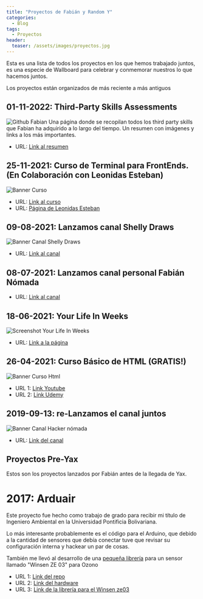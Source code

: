 ```yaml
---
title: "Proyectos de Fabián y Random Y"
categories:
  - Blog
tags:
  - Proyectos
header:
  teaser: /assets/images/proyectos.jpg
---
```


Esta es una lista de todos los proyectos en los que hemos trabajado juntos, es una especie de Wallboard para celebrar y conmemorar nuestros lo que hacemos juntos.


Los proyectos están organizados de más reciente a más antiguos


## 01-11-2022: Third-Party Skills Assessments
![Github Fabian](/blog/assets/images/github.png)
Una página donde se recopilan todos los third party skills que Fabian ha adquirido a lo largo del tiempo. Un resumen con imágenes y links a los más importantes.
- URL: [Link al resumen](https://www.notion.so/nomadas/Fabian-s-Third-Party-Skills-Assessments-e7fd1cc365ae41ca9dae1cea1d560d3f)

## 25-11-2021: Curso de Terminal para FrontEnds. (En Colaboración con Leonidas Esteban)
![Banner Curso](/blog/assets/images/thumbnail_curso.jpg)
- URL: [Link al curso](https://leonidasesteban.com/cursos/terminal)
- URL: [Página de Leonidas Esteban](https://leonidasesteban.com/)

## 09-08-2021: Lanzamos canal Shelly Draws
![Banner Canal Shelly Draws](/blog/assets/images/banner3_1.png)
- URL: [Link al canal](https://www.youtube.com/user/shana0825/)

## 08-07-2021: Lanzamos canal personal Fabián Nómada
- URL: [Link al canal](https://youtube.com/channel/UCIF2snGqzM4vn_uvuuY2v6A)

## 18-06-2021: Your Life In Weeks
![Screenshot Your Life In Weeks](/blog/assets/images/YLIW.jpg)
  - URL: [Link a la página](http://bit.ly/LfInWks)

## 26-04-2021: Curso Básico de HTML (GRATIS!)
![Banner Curso Html](/blog/assets/images/curso.jpg)
  - URL 1: [Link Youtube](https://www.youtube.com/watch?v=NuxSuvAagEc)
  - URL 2: [Link Udemy](https://www.udemy.com/course/aprende-html-desde-cero-para-principiantes/learn/lecture/26007404#overview)

## 2019-09-13: re-Lanzamos el canal juntos
![Banner Canal Hacker nómada](/blog/assets/images/banner.png)
  - URL: [Link del canal](https://www.youtube.com/channel/fabianhackernomada)

## Proyectos Pre-Yax
Estos son los proyectos lanzados por Fabián antes de la llegada de Yax.

# 2017: Arduair
Este proyecto fue hecho como trabajo de grado para recibir mi título de Ingeniero Ambiental en la Universidad Pontificia Bolivariana.

Lo más interesante probablemente es el código para el Arduino, que debido a la cantidad de sensores que debía conectar tuve que revisar su configuración interna y hackear un par de cosas.

También me llevó al desarrollo de una [pequeña librería](https://github.com/fega/winsen-ze03-arduino-library) para un sensor llamado "Winsen ZE 03" para Ozono

- URL 1: [Link del repo](https://github.com/fega/arduair) 
- URL 2: [Link del hardware](https://github.com/fega/arduair-hardware) 
- URL 3: [Link de la librería para el Winsen ze03](https://github.com/fega/winsen-ze03-arduino-library)
